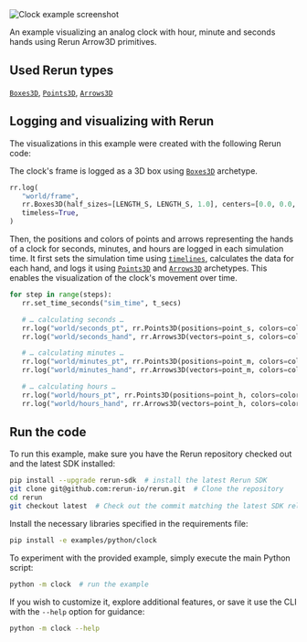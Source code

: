 <!--[metadata]
title = "Clock"
tags = ["3D", "API example"]
thumbnail = "https://static.rerun.io/clock/8c49e25f5cac4d6a1d7d0490b14cf6881bdb707b/480w.png"
thumbnail_dimensions = [480, 480]
-->


<picture>
  <source media="(max-width: 480px)" srcset="https://static.rerun.io/clock/05e69dc20c9a28005f1ffe7f0f2ac9eeaa95ba3b/480w.png">
  <source media="(max-width: 768px)" srcset="https://static.rerun.io/clock/05e69dc20c9a28005f1ffe7f0f2ac9eeaa95ba3b/768w.png">
  <source media="(max-width: 1024px)" srcset="https://static.rerun.io/clock/05e69dc20c9a28005f1ffe7f0f2ac9eeaa95ba3b/1024w.png">
  <source media="(max-width: 1200px)" srcset="https://static.rerun.io/clock/05e69dc20c9a28005f1ffe7f0f2ac9eeaa95ba3b/1200w.png">
  <img src="https://static.rerun.io/clock/05e69dc20c9a28005f1ffe7f0f2ac9eeaa95ba3b/full.png" alt="Clock example screenshot">
</picture>

An example visualizing an analog clock with hour, minute and seconds hands using Rerun Arrow3D primitives.

## Used Rerun types

[`Boxes3D`](https://www.rerun.io/docs/reference/types/archetypes/boxes3d), [`Points3D`](https://www.rerun.io/docs/reference/types/archetypes/points3d), [`Arrows3D`](https://www.rerun.io/docs/reference/types/archetypes/arrows3d)

## Logging and visualizing with Rerun

The visualizations in this example were created with the following Rerun code:

The clock's frame is logged as a 3D box using [`Boxes3D`](https://www.rerun.io/docs/reference/types/archetypes/boxes3d) archetype.
 ```python
rr.log(
    "world/frame",
    rr.Boxes3D(half_sizes=[LENGTH_S, LENGTH_S, 1.0], centers=[0.0, 0.0, 0.0]),
    timeless=True,
)
 ```

Then, the positions and colors of points and arrows representing the hands of a clock for seconds, minutes, and hours are logged in each simulation time.
It first sets the simulation time using [`timelines`](https://www.rerun.io/docs/concepts/timelines), calculates the data for each hand, and logs it using [`Points3D`](https://www.rerun.io/docs/reference/types/archetypes/points3d) and [`Arrows3D`](https://www.rerun.io/docs/reference/types/archetypes/arrows3d) archetypes.
This enables the visualization of the clock's movement over time.

 ```python
for step in range(steps):
    rr.set_time_seconds("sim_time", t_secs)

    # … calculating seconds …
    rr.log("world/seconds_pt", rr.Points3D(positions=point_s, colors=color_s))
    rr.log("world/seconds_hand", rr.Arrows3D(vectors=point_s, colors=color_s, radii=WIDTH_S))

    # … calculating minutes …
    rr.log("world/minutes_pt", rr.Points3D(positions=point_m, colors=color_m))
    rr.log("world/minutes_hand", rr.Arrows3D(vectors=point_m, colors=color_m, radii=WIDTH_M))

    # … calculating hours …
    rr.log("world/hours_pt", rr.Points3D(positions=point_h, colors=color_h))
    rr.log("world/hours_hand", rr.Arrows3D(vectors=point_h, colors=color_h, radii=WIDTH_H))
 ```

## Run the code
To run this example, make sure you have the Rerun repository checked out and the latest SDK installed:
```bash
pip install --upgrade rerun-sdk  # install the latest Rerun SDK
git clone git@github.com:rerun-io/rerun.git  # Clone the repository
cd rerun
git checkout latest  # Check out the commit matching the latest SDK release
```
Install the necessary libraries specified in the requirements file:
```bash
pip install -e examples/python/clock
```
To experiment with the provided example, simply execute the main Python script:
```bash
python -m clock  # run the example
```
If you wish to customize it, explore additional features, or save it use the CLI with the `--help` option for guidance:
```bash
python -m clock --help
```
